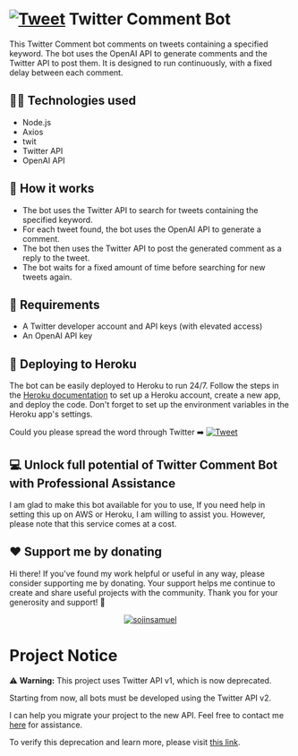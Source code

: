 # [![Tweet](https://img.shields.io/twitter/url/http/shields.io.svg?style=social)](https://twitter.com/intent/tweet?text=Want%20to%20create%20your%20own%20AI%20powered%20Twitter%20bot?%0ATry%20this%20one%20that%20searches%20for%20tweets%20with%20specific%20keywords%20and%20replies%20with%20comments%20generated%20by%20@OpenAI&url=https://github.com/sojinsamuel/Twitter-Comment-Bot&hashtags=chatgpt) Twitter Comment Bot

This Twitter Comment bot comments on tweets containing a specified keyword. The bot uses the OpenAI API to generate comments and the Twitter API to post them. It is designed to run continuously, with a fixed delay between each comment.

## :technologist: Technologies used

- Node.js
- Axios
- twit
- Twitter API
- OpenAI API

## :mechanical_arm: How it works

- The bot uses the Twitter API to search for tweets containing the specified keyword.
- For each tweet found, the bot uses the OpenAI API to generate a comment.
- The bot then uses the Twitter API to post the generated comment as a reply to the tweet.
- The bot waits for a fixed amount of time before searching for new tweets again.

## :imp: Requirements

- A Twitter developer account and API keys (with elevated access)
- An OpenAI API key

## :rocket: Deploying to Heroku

The bot can be easily deployed to Heroku to run 24/7. Follow the steps in the [Heroku documentation](https://devcenter.heroku.com/articles/getting-started-with-nodejs) to set up a Heroku account, create a new app, and deploy the code. Don't forget to set up the environment variables in the Heroku app's settings.

Could you please spread the word through Twitter :arrow_right: [![Tweet](https://img.shields.io/twitter/url/http/shields.io.svg?style=social)](https://twitter.com/intent/tweet?text=Want%20to%20create%20your%20own%20AI%20powered%20Twitter%20bot?%0ATry%20this%20one%20that%20searches%20for%20tweets%20with%20specific%20keywords%20and%20replies%20with%20comments%20generated%20by%20@OpenAI&url=https://github.com/sojinsamuel/Twitter-Comment-Bot&hashtags=chatgpt)

## :computer: Unlock full potential of Twitter Comment Bot with Professional Assistance

I am glad to make this bot available for you to use, If you need help in setting this up on AWS or Heroku, I am willing to assist you. However, please note that this service comes at a cost.

## :heart: Support me by donating

Hi there! If you've found my work helpful or useful in any way, please consider supporting me by donating. Your support helps me continue to create and share useful projects with the community. Thank you for your generosity and support! :handshake:

<p align="center"><a href="https://paypal.me/sojinsamuel?country.x=IN&locale.x=en_GB"> <img align="center" src="https://www.paypalobjects.com/en_US/i/btn/btn_donate_LG.gif" alt="sojinsamuel" /></a></p>

# Project Notice

⚠️ **Warning:** This project uses Twitter API v1, which is now deprecated.

Starting from now, all bots must be developed using the Twitter API v2.

I can help you migrate your project to the new API. Feel free to contact me [here](mailto:sojinsamuel2001@gmail.com) for assistance.

To verify this deprecation and learn more, please visit [this link](https://twittercommunity.com/t/reminder-to-migrate-to-the-new-free-basic-or-enterprise-plans-of-the-twitter-api/189737).
